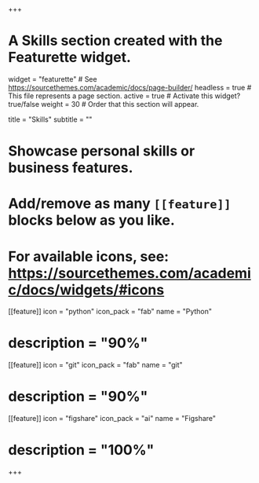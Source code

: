 +++
# A Skills section created with the Featurette widget.
widget = "featurette"  # See https://sourcethemes.com/academic/docs/page-builder/
headless = true  # This file represents a page section.
active = true  # Activate this widget? true/false
weight = 30  # Order that this section will appear.

title = "Skills"
subtitle = ""

# Showcase personal skills or business features.
# 
# Add/remove as many `[[feature]]` blocks below as you like.
# 
# For available icons, see: https://sourcethemes.com/academic/docs/widgets/#icons

[[feature]]
  icon = "python"
  icon_pack = "fab"
  name = "Python"
# description = "90%"

[[feature]]
  icon = "git"
  icon_pack = "fab"
  name = "git"
# description = "90%"
  
[[feature]]
  icon = "figshare"
  icon_pack = "ai"
  name = "Figshare"
# description = "100%"

+++
